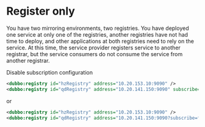 # Register only

You have two mirroring environments, two registries. 
You have deployed one service at only one of the registries, another registries have not had time to deploy, and other applications at both registries need to rely on the service. 
At this time, the service provider registers service to another registrar, but the service consumers do not consume the service from another registrar.

Disable subscription configuration

```xml
<dubbo:registry id="hzRegistry" address="10.20.153.10:9090" />
<dubbo:registry id="qdRegistry" address="10.20.141.150:9090" subscribe="false" />
```

or

```xml
<dubbo:registry id="hzRegistry" address="10.20.153.10:9090" />
<dubbo:registry id="qdRegistry" address="10.20.141.150:9090?subscribe=false" />
```
